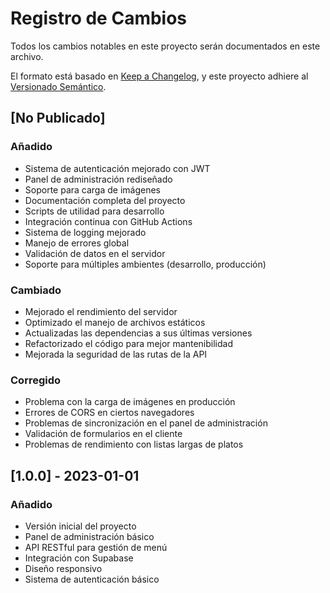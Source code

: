 # Registro de Cambios

Todos los cambios notables en este proyecto serán documentados en este archivo.

El formato está basado en [Keep a Changelog](https://keepachangelog.com/es/1.0.0/),
y este proyecto adhiere al [Versionado Semántico](https://semver.org/spec/v2.0.0.html).

## [No Publicado]

### Añadido
- Sistema de autenticación mejorado con JWT
- Panel de administración rediseñado
- Soporte para carga de imágenes
- Documentación completa del proyecto
- Scripts de utilidad para desarrollo
- Integración continua con GitHub Actions
- Sistema de logging mejorado
- Manejo de errores global
- Validación de datos en el servidor
- Soporte para múltiples ambientes (desarrollo, producción)

### Cambiado
- Mejorado el rendimiento del servidor
- Optimizado el manejo de archivos estáticos
- Actualizadas las dependencias a sus últimas versiones
- Refactorizado el código para mejor mantenibilidad
- Mejorada la seguridad de las rutas de la API

### Corregido
- Problema con la carga de imágenes en producción
- Errores de CORS en ciertos navegadores
- Problemas de sincronización en el panel de administración
- Validación de formularios en el cliente
- Problemas de rendimiento con listas largas de platos

## [1.0.0] - 2023-01-01

### Añadido
- Versión inicial del proyecto
- Panel de administración básico
- API RESTful para gestión de menú
- Integración con Supabase
- Diseño responsivo
- Sistema de autenticación básico
